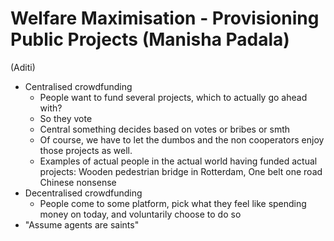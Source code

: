 # Welfare Maximisation - Provisioning Public Projects (Manisha Padala)
(Aditi)
- Centralised crowdfunding
	- People want to fund several projects, which to actually go ahead with?
	- So they vote
	- Central something decides based on votes or bribes or smth
	- Of course, we have to let the dumbos and the non cooperators enjoy those projects as well.
	- Examples of actual people in the actual world having funded actual projects: Wooden pedestrian bridge in Rotterdam, One belt one road Chinese nonsense
- Decentralised crowdfunding
	- People come to some platform, pick what they feel like spending money on today, and voluntarily choose to do so
- "Assume agents are saints"